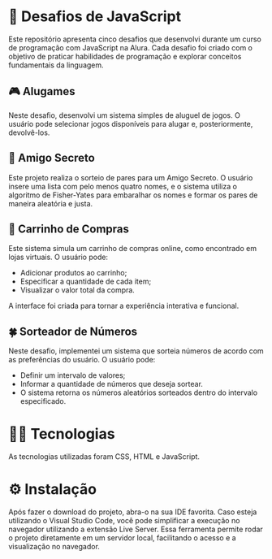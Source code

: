 # :rocket: Desafios de JavaScript

Este repositório apresenta cinco desafios que desenvolvi durante um curso de programação 
com JavaScript na Alura. Cada desafio foi criado com o objetivo de praticar habilidades de
programação e explorar conceitos fundamentais da linguagem.

## :video_game: Alugames

Neste desafio, desenvolvi um sistema simples de aluguel de jogos.
O usuário pode selecionar jogos disponíveis para alugar e, posteriormente, devolvê-los.

## :gift: Amigo Secreto

Este projeto realiza o sorteio de pares para um Amigo Secreto. O usuário insere uma lista com 
pelo menos quatro nomes, e o sistema utiliza o algoritmo de Fisher-Yates para embaralhar os 
nomes e formar os pares de maneira aleatória e justa.

## :shopping_cart: Carrinho de Compras

Este sistema simula um carrinho de compras online, como encontrado em lojas virtuais.
O usuário pode:

- Adicionar produtos ao carrinho;
- Especificar a quantidade de cada item;
- Visualizar o valor total da compra.

 A interface foi criada para tornar a experiência interativa e funcional.

## :four_leaf_clover: Sorteador de Números

Neste desafio, implementei um sistema que sorteia números de acordo com as preferências do usuário.
O usuário pode:

- Definir um intervalo de valores;
- Informar a quantidade de números que deseja sortear.
- O sistema retorna os números aleatórios sorteados dentro do intervalo especificado.

# :woman_technologist: Tecnologias

As tecnologias utilizadas foram CSS, HTML e JavaScript. 

# :gear: Instalação

Após fazer o download do projeto, abra-o na sua IDE favorita. Caso esteja utilizando o Visual Studio Code, 
você pode simplificar a execução no navegador utilizando a extensão Live Server. Essa ferramenta permite
rodar o projeto diretamente em um servidor local, facilitando o acesso e a visualização no navegador.







